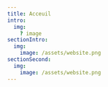 ```yaml
---
title: Acceuil
intro:
  img:
    ? image
sectionIntro:
  img:
    image: /assets/website.png
sectionSecond:
  img:
    image: /assets/website.png
---
```

